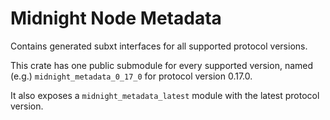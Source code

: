 # Midnight Node Metadata

Contains generated subxt interfaces for all supported protocol versions.

This crate has one public submodule for every supported version, named (e.g.) `midnight_metadata_0_17_0` for protocol version 0.17.0.

It also exposes a `midnight_metadata_latest` module with the latest protocol version.